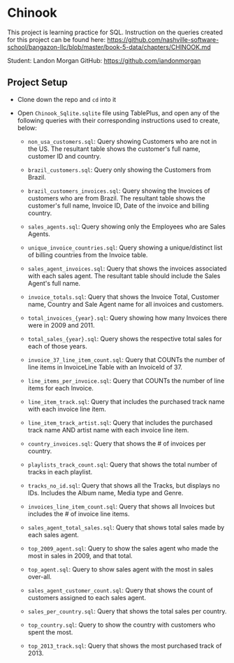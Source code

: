 # Chinook

This project is learning practice for SQL. Instruction on the queries created for this project can be found here: https://github.com/nashville-software-school/bangazon-llc/blob/master/book-5-data/chapters/CHINOOK.md

Student: Landon Morgan
GitHub: https://github.com/iandonmorgan

## Project Setup

* Clone down the repo and `cd` into it

* Open `Chinook_Sqlite.sqlite` file using TablePlus, and open any of the following queries with their corresponding instructions used to create, below:

    * `non_usa_customers.sql`: Query showing Customers who are not in the US. The resultant table shows the customer's full name, customer ID and country.

    * `brazil_customers.sql`: Query only showing the Customers from Brazil.

    * `brazil_customers_invoices.sql`: Query showing the Invoices of customers who are from Brazil. The resultant table shows the customer's full name, Invoice ID, Date of the invoice and billing country.

    * `sales_agents.sql`: Query showing only the Employees who are Sales Agents.

    * `unique_invoice_countries.sql`: Query showing a unique/distinct list of billing countries from the Invoice table.

    * `sales_agent_invoices.sql`: Query that shows the invoices associated with each sales agent. The resultant table should include the Sales Agent's full name.

    * `invoice_totals.sql`: Query that shows the Invoice Total, Customer name, Country and Sale Agent name for all invoices and customers.

    * `total_invoices_{year}.sql`: Query showing how many Invoices there were in 2009 and 2011.

    * `total_sales_{year}.sql`: Query shows the respective total sales for each of those years.

    * `invoice_37_line_item_count.sql`: Query that COUNTs the number of line items in InvoiceLine Table with an InvoiceId of 37.

    * `line_items_per_invoice.sql`: Query that COUNTs the number of line items for each Invoice.

    * `line_item_track.sql`: Query that includes the purchased track name with each invoice line item.

    * `line_item_track_artist.sql`: Query that includes the purchased track name AND artist name with each invoice line item.

    * `country_invoices.sql`: Query that shows the # of invoices per country.

    * `playlists_track_count.sql`: Query that shows the total number of tracks in each playlist.

    * `tracks_no_id.sql`: Query that shows all the Tracks, but displays no IDs. Includes the Album name, Media type and Genre.

    * `invoices_line_item_count.sql`: Query that shows all Invoices but includes the # of invoice line items.

    * `sales_agent_total_sales.sql`: Query that shows total sales made by each sales agent.

    * `top_2009_agent.sql`: Query to show the sales agent who made the most in sales in 2009, and that total.

    * `top_agent.sql`: Query to show sales agent with the most in sales over-all.

    * `sales_agent_customer_count.sql`: Query that shows the count of customers assigned to each sales agent.

    * `sales_per_country.sql`: Query that shows the total sales per country.

    * `top_country.sql`: Query to show the country with customers who spent the most.

    * `top_2013_track.sql`: Query that shows the most purchased track of 2013.

    <!-- * `top_5_tracks.sql`: Provide a query that shows the top 5 most purchased tracks over all.

    * `top_3_artists.sql`: Provide a query that shows the top 3 best selling artists.

    * `top_media_type.sql`: Provide a query that shows the most purchased Media Type. -->